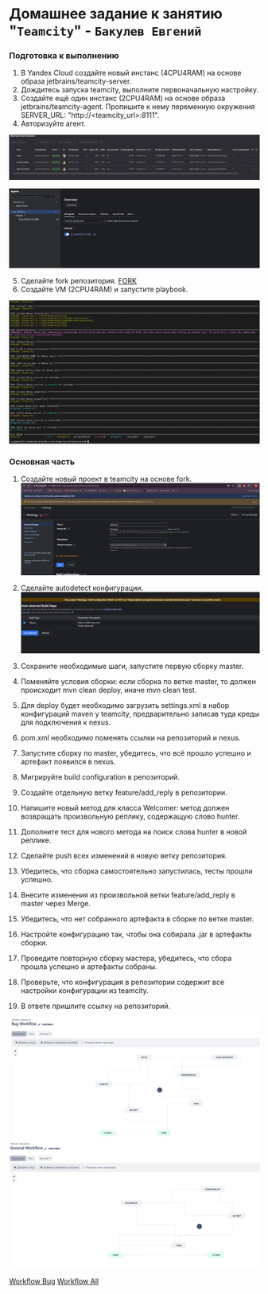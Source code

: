 # Домашнее задание к занятию "`Teamcity`" - `Бакулев Евгений`

### Подготовка к выполнению

1. В Yandex Cloud создайте новый инстанс (4CPU4RAM) на основе образа jetbrains/teamcity-server.
2. Дождитесь запуска teamcity, выполните первоначальную настройку.
3. Создайте ещё один инстанс (2CPU4RAM) на основе образа jetbrains/teamcity-agent. Пропишите к нему переменную окружения SERVER_URL: "http://<teamcity_url>:8111".
4. Авторизуйте агент.

![Скриншот](https://github.com/garrkiss/teamcity/blob/main/img/%D0%9F%D0%BE%D0%B4%D0%B3%D0%BE%D1%82%D0%BE%D0%B2%D0%BA%D0%B0/%D0%92%D0%B8%D1%80%D1%82%D1%83%D0%B0%D0%BB%D0%BA%D0%B8.png)

![Скриншот](https://github.com/garrkiss/teamcity/blob/main/img/%D0%9F%D0%BE%D0%B4%D0%B3%D0%BE%D1%82%D0%BE%D0%B2%D0%BA%D0%B0/a%D0%B3%D0%B5%D0%BD%D1%82.png)

5. Сделайте fork репозитория. [FORK](https://github.com/garrkiss/example-teamcity)
6. Создайте VM (2CPU4RAM) и запустите playbook.

![Скриншот](https://github.com/garrkiss/teamcity/blob/main/img/%D0%9F%D0%BE%D0%B4%D0%B3%D0%BE%D1%82%D0%BE%D0%B2%D0%BA%D0%B0/ansible.png)


### Основная часть

1. Создайте новый проект в teamcity на основе fork.
![Скриншот](https://github.com/garrkiss/teamcity/blob/main/img/Project.png)
2. Сделайте autodetect конфигурации.
![Скриншот](https://github.com/garrkiss/teamcity/blob/main/img/autodetect.png)

3. Сохраните необходимые шаги, запустите первую сборку master.
4. Поменяйте условия сборки: если сборка по ветке master, то должен происходит mvn clean deploy, иначе mvn clean test.
5. Для deploy будет необходимо загрузить settings.xml в набор конфигураций maven у teamcity, предварительно записав туда креды для подключения к nexus.
6. pom.xml необходимо поменять ссылки на репозиторий и nexus.
7. Запустите сборку по master, убедитесь, что всё прошло успешно и артефакт появился в nexus.
8. Мигрируйте build configuration в репозиторий.
9.  Создайте отдельную ветку feature/add_reply в репозитории.
10. Напишите новый метод для класса Welcomer: метод должен возвращать произвольную реплику, содержащую слово hunter.
11. Дополните тест для нового метода на поиск слова hunter в новой реплике.
12. Сделайте push всех изменений в новую ветку репозитория.
13. Убедитесь, что сборка самостоятельно запустилась, тесты прошли успешно.
14. Внесите изменения из произвольной ветки feature/add_reply в master через Merge.
15. Убедитесь, что нет собранного артефакта в сборке по ветке master.
16. Настройте конфигурацию так, чтобы она собирала .jar в артефакты сборки.
17. Проведите повторную сборку мастера, убедитесь, что сбора прошла успешно и артефакты собраны.
18. Проверьте, что конфигурация в репозитории содержит все настройки конфигурации из teamcity.
19. В ответе пришлите ссылку на репозиторий.

![Скриншот](https://github.com/garrkiss/Jira/blob/main/img/bug.png)
![Скриншот](https://github.com/garrkiss/Jira/blob/main/img/all.png)

[Workflow Bug](https://github.com/garrkiss/Jira/blob/main/files/Bug.xml)
[Workflow All](https://github.com/garrkiss/Jira/blob/main/files/All.xml)
